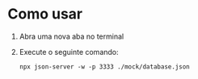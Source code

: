 # Como usar

1. Abra uma nova aba no terminal
2. Execute o seguinte comando:

    ```
    npx json-server -w -p 3333 ./mock/database.json
    ```
